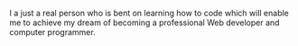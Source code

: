 I a just a real person who is bent on learning how to code which will enable me to achieve my dream of becoming a professional Web developer and computer programmer.
